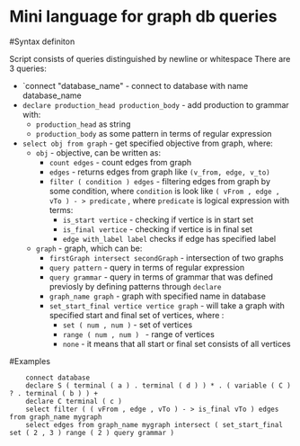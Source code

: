 # Mini language for graph db queries

#Syntax definiton

Script consists of queries distinguished by newline or whitespace
There are 3 queries:
- `connect "database_name" - connect to database with name database_name
- `declare production_head production_body` - add production to grammar with:
    - `production_head` as string 
    - `production_body` as some pattern in terms of regular expression
- `select obj from graph` - get specified objective from graph, where:
    - `obj` - objective, can be written as:
        - `count edges` - count edges from graph
        - `edges` - returns edges from graph like `(v_from, edge, v_to)`
        - `filter ( condition ) edges` - filtering edges from graph by some condition, where `condition` is look like `( vFrom , edge , vTo ) - > predicate` , where `predicate` is logical expression with terms:
            - `is_start vertice` - checking if vertice is in start set
            - `is_final vertice` - checking if vertice is in final set
            - `edge with_label label` checks if edge has specified label
    - `graph` - graph, which can be:
        - `firstGraph intersect secondGraph` - intersection of two graphs
        - `query pattern` - query in terms of regular expression
        - `query grammar` - query in terms of grammar that was defined previosly by defining patterns through `declare`
        - `graph_name graph` - graph with specified name in database
        - `set_start_final vertice vertice graph` - will take a graph with specified start and final set of vertices, where :
            - `set ( num , num )` - set of vertices
            - `range ( num , num ) ` - range of vertices
            - `none` - it means that all start or final set consists of all vertices
            
#Examples

```
    connect database
    declare S ( terminal ( a ) . terminal ( d ) ) * . ( variable ( C ) ? . terminal ( b ) ) +
    declare C terminal ( c )  
    select filter ( ( vFrom , edge , vTo ) - > is_final vTo ) edges from graph_name mygraph
    select edges from graph_name mygraph intersect ( set_start_final set ( 2 , 3 ) range ( 2 ) query grammar )    
```